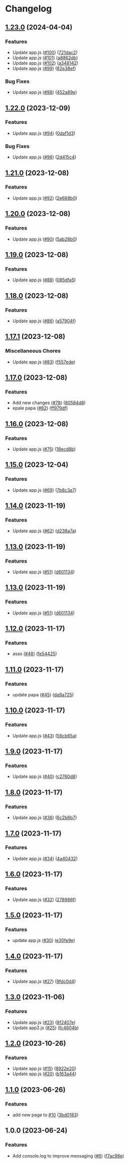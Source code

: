 # Changelog

## [1.23.0](https://github.com/RicardoE105/testing-actions-2/compare/dashboard-backend-v1.22.0...dashboard-backend-v1.23.0) (2024-04-04)


### Features

* Update app.js ([#100](https://github.com/RicardoE105/testing-actions-2/issues/100)) ([721dac2](https://github.com/RicardoE105/testing-actions-2/commit/721dac220a9b5b9befab8adec1e501ec9f4e868d))
* Update app.js ([#101](https://github.com/RicardoE105/testing-actions-2/issues/101)) ([a8862db](https://github.com/RicardoE105/testing-actions-2/commit/a8862dbc05e69567845226eb92993442856fd3bb))
* Update app.js ([#102](https://github.com/RicardoE105/testing-actions-2/issues/102)) ([a348142](https://github.com/RicardoE105/testing-actions-2/commit/a34814200174f177f874480cfeac42a1f2f80576))
* Update app.js ([#99](https://github.com/RicardoE105/testing-actions-2/issues/99)) ([82e38ef](https://github.com/RicardoE105/testing-actions-2/commit/82e38ef0180b501e5380cd2e85e402e5c7b475aa))


### Bug Fixes

* Update app.js ([#98](https://github.com/RicardoE105/testing-actions-2/issues/98)) ([452a89e](https://github.com/RicardoE105/testing-actions-2/commit/452a89e4ccf22d7dc241502b164f53800ae72a73))

## [1.22.0](https://github.com/RicardoE105/testing-actions-2/compare/dashboard-backend-v1.21.0...dashboard-backend-v1.22.0) (2023-12-09)


### Features

* Update app.js ([#94](https://github.com/RicardoE105/testing-actions-2/issues/94)) ([0daf1d3](https://github.com/RicardoE105/testing-actions-2/commit/0daf1d329d6aa16fc70de5eec5fec8d9627cff0d))


### Bug Fixes

* Update app.js ([#96](https://github.com/RicardoE105/testing-actions-2/issues/96)) ([2d415c4](https://github.com/RicardoE105/testing-actions-2/commit/2d415c4ab663a09f5cda9d1a51f1f2013948ef82))

## [1.21.0](https://github.com/RicardoE105/testing-actions-2/compare/dashboard-backend-v1.20.0...dashboard-backend-v1.21.0) (2023-12-08)


### Features

* Update app.js ([#92](https://github.com/RicardoE105/testing-actions-2/issues/92)) ([2e668b0](https://github.com/RicardoE105/testing-actions-2/commit/2e668b000bc01c4f6adaaac4e669afa9873e04b4))

## [1.20.0](https://github.com/RicardoE105/testing-actions-2/compare/dashboard-backend-v1.19.0...dashboard-backend-v1.20.0) (2023-12-08)


### Features

* Update app.js ([#90](https://github.com/RicardoE105/testing-actions-2/issues/90)) ([5ab28b0](https://github.com/RicardoE105/testing-actions-2/commit/5ab28b00c2e801604d108be1fbbf2fb39f7a812b))

## [1.19.0](https://github.com/RicardoE105/testing-actions-2/compare/dashboard-backend-v1.18.0...dashboard-backend-v1.19.0) (2023-12-08)


### Features

* Update app.js ([#88](https://github.com/RicardoE105/testing-actions-2/issues/88)) ([085dfa5](https://github.com/RicardoE105/testing-actions-2/commit/085dfa565b6dc939ebcbe95ae64234d025bbca55))

## [1.18.0](https://github.com/RicardoE105/testing-actions-2/compare/dashboard-backend-v1.17.1...dashboard-backend-v1.18.0) (2023-12-08)


### Features

* Update app.js ([#86](https://github.com/RicardoE105/testing-actions-2/issues/86)) ([a57904f](https://github.com/RicardoE105/testing-actions-2/commit/a57904fb8576065b33f39aa4d3a6e55ce5e503c2))

## [1.17.1](https://github.com/RicardoE105/testing-actions-2/compare/dashboard-backend-v1.17.0...dashboard-backend-v1.17.1) (2023-12-08)


### Miscellaneous Chores

* Update app.js ([#83](https://github.com/RicardoE105/testing-actions-2/issues/83)) ([f557ede](https://github.com/RicardoE105/testing-actions-2/commit/f557ede49c8a5daaac7935eb778387962814008c))

## [1.17.0](https://github.com/RicardoE105/testing-actions-2/compare/dashboard-backend-v1.16.0...dashboard-backend-v1.17.0) (2023-12-08)


### Features

* Add new changes ([#78](https://github.com/RicardoE105/testing-actions-2/issues/78)) ([80584d8](https://github.com/RicardoE105/testing-actions-2/commit/80584d8b3ee0cad3df75e6a5115842269525660f))
* epale papa ([#82](https://github.com/RicardoE105/testing-actions-2/issues/82)) ([ff979df](https://github.com/RicardoE105/testing-actions-2/commit/ff979df03316ee61acd2d98485bec3b519866372))

## [1.16.0](https://github.com/RicardoE105/testing-actions-2/compare/dashboard-backend-v1.15.0...dashboard-backend-v1.16.0) (2023-12-08)


### Features

* Update app.js ([#75](https://github.com/RicardoE105/testing-actions-2/issues/75)) ([18ecd8b](https://github.com/RicardoE105/testing-actions-2/commit/18ecd8bf05d4d80c3aff4323d83a7a152c1ea70d))

## [1.15.0](https://github.com/RicardoE105/testing-actions-2/compare/dashboard-backend-v1.14.0...dashboard-backend-v1.15.0) (2023-12-04)


### Features

* Update app.js ([#69](https://github.com/RicardoE105/testing-actions-2/issues/69)) ([7b8c3a7](https://github.com/RicardoE105/testing-actions-2/commit/7b8c3a7dda138b0043785f61adcd48297dd617d1))

## [1.14.0](https://github.com/RicardoE105/testing-actions-2/compare/dashboard-backend-v1.13.0...dashboard-backend-v1.14.0) (2023-11-19)


### Features

* Update app.js ([#62](https://github.com/RicardoE105/testing-actions-2/issues/62)) ([d238a7a](https://github.com/RicardoE105/testing-actions-2/commit/d238a7aa00c4c9d51158039f8efcc8367329989d))

## [1.13.0](https://github.com/RicardoE105/testing-actions-2/compare/dashboard-backend-v1.12.0...dashboard-backend-v1.13.0) (2023-11-19)


### Features

* Update app.js ([#51](https://github.com/RicardoE105/testing-actions-2/issues/51)) ([d601134](https://github.com/RicardoE105/testing-actions-2/commit/d60113458505a210aa70af431dab6954c914bfe9))

## [1.13.0](https://github.com/RicardoE105/testing-actions-2/compare/dashboard-backend-v1.12.0...dashboard-backend-v1.13.0) (2023-11-19)


### Features

* Update app.js ([#51](https://github.com/RicardoE105/testing-actions-2/issues/51)) ([d601134](https://github.com/RicardoE105/testing-actions-2/commit/d60113458505a210aa70af431dab6954c914bfe9))

## [1.12.0](https://github.com/RicardoE105/testing-actions-2/compare/dashboard-backend-v1.11.0...dashboard-backend-v1.12.0) (2023-11-17)


### Features

* asas ([#48](https://github.com/RicardoE105/testing-actions-2/issues/48)) ([fe54425](https://github.com/RicardoE105/testing-actions-2/commit/fe544251e60d0bb7ebfff7b47a2634a4ac507719))

## [1.11.0](https://github.com/RicardoE105/testing-actions-2/compare/dashboard-backend-v1.10.0...dashboard-backend-v1.11.0) (2023-11-17)


### Features

* update papa ([#45](https://github.com/RicardoE105/testing-actions-2/issues/45)) ([da9a725](https://github.com/RicardoE105/testing-actions-2/commit/da9a725bae5ab46fdda9c71754257bde4b9e9871))

## [1.10.0](https://github.com/RicardoE105/testing-actions-2/compare/dashboard-backend-v1.9.0...dashboard-backend-v1.10.0) (2023-11-17)


### Features

* Update app.js ([#43](https://github.com/RicardoE105/testing-actions-2/issues/43)) ([56cb65a](https://github.com/RicardoE105/testing-actions-2/commit/56cb65a6d9b62628b734e739bafa0d44bd14ce66))

## [1.9.0](https://github.com/RicardoE105/testing-actions-2/compare/dashboard-backend-v1.8.0...dashboard-backend-v1.9.0) (2023-11-17)


### Features

* Update app.js ([#40](https://github.com/RicardoE105/testing-actions-2/issues/40)) ([c2760d8](https://github.com/RicardoE105/testing-actions-2/commit/c2760d840c4ae4f532c20358cddb713431ad41c7))

## [1.8.0](https://github.com/RicardoE105/testing-actions-2/compare/dashboard-backend-v1.7.0...dashboard-backend-v1.8.0) (2023-11-17)


### Features

* Update app.js ([#36](https://github.com/RicardoE105/testing-actions-2/issues/36)) ([6c2b6b7](https://github.com/RicardoE105/testing-actions-2/commit/6c2b6b78065c06cd1230b6049b290d2a08cc449e))

## [1.7.0](https://github.com/RicardoE105/testing-actions-2/compare/dashboard-backend-v1.6.0...dashboard-backend-v1.7.0) (2023-11-17)


### Features

* Update app.js ([#34](https://github.com/RicardoE105/testing-actions-2/issues/34)) ([4a40432](https://github.com/RicardoE105/testing-actions-2/commit/4a4043261d7a13dc33a6c13fee36ae16755173a1))

## [1.6.0](https://github.com/RicardoE105/testing-actions-2/compare/dashboard-backend-v1.5.0...dashboard-backend-v1.6.0) (2023-11-17)


### Features

* Update app.js ([#32](https://github.com/RicardoE105/testing-actions-2/issues/32)) ([278986f](https://github.com/RicardoE105/testing-actions-2/commit/278986f75743aca186ca3c71100cfb08e5d28e33))

## [1.5.0](https://github.com/RicardoE105/testing-actions-2/compare/dashboard-backend-v1.4.0...dashboard-backend-v1.5.0) (2023-11-17)


### Features

* update app.js ([#30](https://github.com/RicardoE105/testing-actions-2/issues/30)) ([e30fe9e](https://github.com/RicardoE105/testing-actions-2/commit/e30fe9ef5a1f6fd7e766e10eb138d385ab1f4bb8))

## [1.4.0](https://github.com/RicardoE105/testing-actions-2/compare/dashboard-backend-v1.3.0...dashboard-backend-v1.4.0) (2023-11-17)


### Features

* Update app.js ([#27](https://github.com/RicardoE105/testing-actions-2/issues/27)) ([9fdc0d4](https://github.com/RicardoE105/testing-actions-2/commit/9fdc0d44c330d666c79ab94eac38f11e0b642dbe))

## [1.3.0](https://github.com/RicardoE105/testing-actions-2/compare/dashboard-backend-v1.2.0...dashboard-backend-v1.3.0) (2023-11-06)


### Features

* Update app.js ([#23](https://github.com/RicardoE105/testing-actions-2/issues/23)) ([8f2407e](https://github.com/RicardoE105/testing-actions-2/commit/8f2407e7f0385ef5be529efb8a25f15500513223))
* Update app2.js ([#25](https://github.com/RicardoE105/testing-actions-2/issues/25)) ([fc4604b](https://github.com/RicardoE105/testing-actions-2/commit/fc4604b1cf8fa94046438c3b37d605952960dc60))

## [1.2.0](https://github.com/RicardoE105/testing-actions-2/compare/dashboard-backend-v1.1.0...dashboard-backend-v1.2.0) (2023-10-26)


### Features

* Update app.js ([#15](https://github.com/RicardoE105/testing-actions-2/issues/15)) ([8922e20](https://github.com/RicardoE105/testing-actions-2/commit/8922e20a020124b46478d93a530f5813574d1c23))
* Update app.js ([#20](https://github.com/RicardoE105/testing-actions-2/issues/20)) ([b163a44](https://github.com/RicardoE105/testing-actions-2/commit/b163a442587f98adcbcbf46b73c9ef23ec6fc583))

## [1.1.0](https://github.com/RicardoE105/testing-actions-2/compare/dashboard-backend-v1.0.0...dashboard-backend-v1.1.0) (2023-06-26)


### Features

* add new page to [#10](https://github.com/RicardoE105/testing-actions-2/issues/10) ([3bd0183](https://github.com/RicardoE105/testing-actions-2/commit/3bd01833f3f3b7204757eb4e2dba6baa56a68216))

## 1.0.0 (2023-06-24)


### Features

* Add console.log to improve messaging ([#6](https://github.com/RicardoE105/testing-actions-2/issues/6)) ([f7ac98e](https://github.com/RicardoE105/testing-actions-2/commit/f7ac98e4fa8356dacc0860db107e6bbae0e519af))
